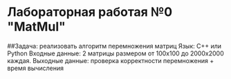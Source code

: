 # Лабораторная работая №0 "MatMul"
##Задача: 
реализовать алгоритм перемножения матриц Язык: C++ или Python Входные данные: 2 матрицы размером от 100х100 до 2000х2000 каждая. Выходные данные: проверка корректности перемножения + время вычисления
